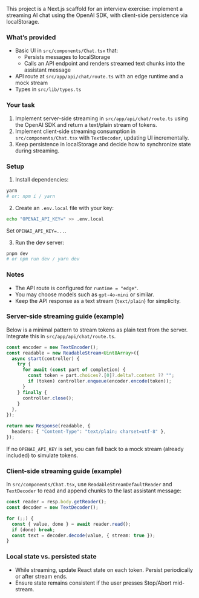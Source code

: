 This project is a Next.js scaffold for an interview exercise: implement a streaming AI chat using the OpenAI SDK, with client-side persistence via localStorage.

### What’s provided

- Basic UI in `src/components/Chat.tsx` that:
  - Persists messages to localStorage
  - Calls an API endpoint and renders streamed text chunks into the assistant message
- API route at `src/app/api/chat/route.ts` with an edge runtime and a mock stream
- Types in `src/lib/types.ts`

### Your task

1. Implement server-side streaming in `src/app/api/chat/route.ts` using the OpenAI SDK and return a text/plain stream of tokens.
2. Implement client-side streaming consumption in `src/components/Chat.tsx` with `TextDecoder`, updating UI incrementally.
3. Keep persistence in localStorage and decide how to synchronize state during streaming.

### Setup

1. Install dependencies:

```bash
yarn
# or: npm i / yarn
```

2. Create an `.env.local` file with your key:

```bash
echo "OPENAI_API_KEY=" >> .env.local
```

Set `OPENAI_API_KEY=...`.

3. Run the dev server:

```bash
pnpm dev
# or npm run dev / yarn dev
```

### Notes

- The API route is configured for `runtime = "edge"`.
- You may choose models such as `gpt-4o-mini` or similar.
- Keep the API response as a text stream (`text/plain`) for simplicity.

### Server-side streaming guide (example)

Below is a minimal pattern to stream tokens as plain text from the server. Integrate this in `src/app/api/chat/route.ts`.

```ts
const encoder = new TextEncoder();
const readable = new ReadableStream<Uint8Array>({
  async start(controller) {
    try {
      for await (const part of completion) {
        const token = part.choices?.[0]?.delta?.content ?? "";
        if (token) controller.enqueue(encoder.encode(token));
      }
    } finally {
      controller.close();
    }
  },
});

return new Response(readable, {
  headers: { "Content-Type": "text/plain; charset=utf-8" },
});
```

If no `OPENAI_API_KEY` is set, you can fall back to a mock stream (already included) to simulate tokens.

### Client-side streaming guide (example)

In `src/components/Chat.tsx`, use `ReadableStreamDefaultReader` and `TextDecoder` to read and append chunks to the last assistant message:

```ts
const reader = resp.body.getReader();
const decoder = new TextDecoder();

for (;;) {
  const { value, done } = await reader.read();
  if (done) break;
  const text = decoder.decode(value, { stream: true });
}
```

### Local state vs. persisted state

- While streaming, update React state on each token. Persist periodically or after stream ends.
- Ensure state remains consistent if the user presses Stop/Abort mid-stream.
